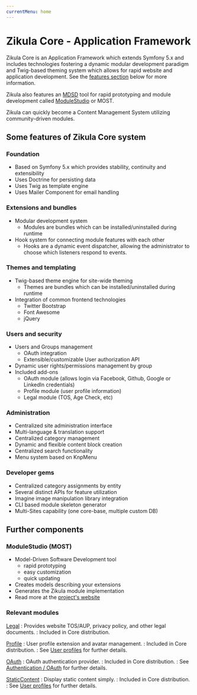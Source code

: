 ```yaml
---
currentMenu: home
---
```

# Zikula Core - Application Framework

Zikula Core is an Application Framework which extends Symfony 5.x and includes technologies
fostering a dynamic modular development paradigm and Twig-based theming system which allows for rapid
website and application development. See the [features section](#features-of-zikula) below for more information.

Zikula also features an [MDSD](https://en.wikipedia.org/wiki/Model-driven_engineering) tool for rapid prototyping
and module development called [ModuleStudio](https://modulestudio.de/en/) or MOST.

Zikula can quickly become a Content Management System utilizing community-driven modules.

## Some features of Zikula Core system

### Foundation

- Based on Symfony 5.x which provides stability, continuity and extensibility
- Uses Doctrine for persisting data
- Uses Twig as template engine
- Uses Mailer Component for email handling

### Extensions and bundles

- Modular development system
  - Modules are bundles which can be installed/uninstalled during runtime
- Hook system for connecting module features with each other
  - Hooks are a dynamic event dispatcher, allowing the administrator to choose which listeners respond to events.

### Themes and templating

- Twig-based theme engine for site-wide theming
  - Themes are bundles which can be installed/uninstalled during runtime
- Integration of common frontend technologies
  - Twitter Bootstrap
  - Font Awesome
  - jQuery

### Users and security

- Users and Groups management
  - OAuth integration
  - Extensible/customizable User authorization API
- Dynamic user rights/permissions management by group
- Included add-ons
  - OAuth module (allows login via Facebook, Github, Google or LinkedIn credentials)
  - Profile module (user profile information)
  - Legal module (TOS, Age Check, etc)

### Administration

- Centralized site administration interface
- Multi-language & translation support
- Centralized category management
- Dynamic and flexible content block creation
- Centralized search functionality
- Menu system based on KnpMenu

### Developer gems

- Centralized category assignments by entity
- Several distinct APIs for feature utilization
- Imagine image manipulation library integration
- CLI based module skeleton generator
- Multi-Sites capability (one core-base, multiple custom DB)

## Further components

### ModuleStudio (MOST)

- Model-Driven Software Development tool
  - rapid prototyping
  - easy customization
  - quick updating
- Creates models describing your extensions
- Generates the Zikula module implementation
- Read more at the [project's website](https://modulestudio.de/en)

### Relevant modules

[Legal](https://github.com/zikula-modules/Legal)
: Provides website TOS/AUP, privacy policy, and other legal documents.
: Included in Core distribution.

[Profile](https://github.com/zikula-modules/Profile)
: User profile extension and avatar management.
: Included in Core distribution.
: See [User profiles](../AccessControl/Users/index.md#user-profiles) for further details.

[OAuth](https://github.com/zikula/OAuth)
: OAuth authentication provider.
: Included in Core distribution.
: See [Authentication / OAuth](../AccessControl/Authentication/index.md#oauth) for further details.

[StaticContent](https://github.com/zikula-modules/StaticContent)
: Display static content simply.
: Included in Core distribution.
: See [User profiles](../AccessControl/Users/index.md#user-profiles) for further details.
